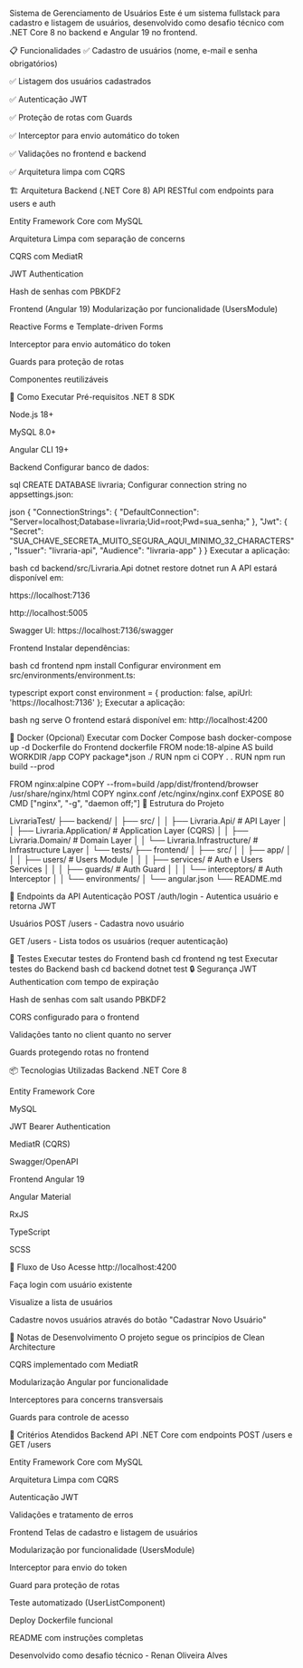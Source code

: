 Sistema de Gerenciamento de Usuários
Este é um sistema fullstack para cadastro e listagem de usuários, desenvolvido como desafio técnico com .NET Core 8 no backend e Angular 19 no frontend.

📋 Funcionalidades
✅ Cadastro de usuários (nome, e-mail e senha obrigatórios)

✅ Listagem dos usuários cadastrados

✅ Autenticação JWT

✅ Proteção de rotas com Guards

✅ Interceptor para envio automático do token

✅ Validações no frontend e backend

✅ Arquitetura limpa com CQRS

🏗️ Arquitetura
Backend (.NET Core 8)
API RESTful com endpoints para users e auth

Entity Framework Core com MySQL

Arquitetura Limpa com separação de concerns

CQRS com MediatR

JWT Authentication

Hash de senhas com PBKDF2

Frontend (Angular 19)
Modularização por funcionalidade (UsersModule)

Reactive Forms e Template-driven Forms

Interceptor para envio automático do token

Guards para proteção de rotas

Componentes reutilizáveis

🚀 Como Executar
Pré-requisitos
.NET 8 SDK

Node.js 18+

MySQL 8.0+

Angular CLI 19+

Backend
Configurar banco de dados:

sql
CREATE DATABASE livraria;
Configurar connection string no appsettings.json:

json
{
  "ConnectionStrings": {
    "DefaultConnection": "Server=localhost;Database=livraria;Uid=root;Pwd=sua_senha;"
  },
  "Jwt": {
    "Secret": "SUA_CHAVE_SECRETA_MUITO_SEGURA_AQUI_MINIMO_32_CHARACTERS",
    "Issuer": "livraria-api",
    "Audience": "livraria-app"
  }
}
Executar a aplicação:

bash
cd backend/src/Livraria.Api
dotnet restore
dotnet run
A API estará disponível em:

https://localhost:7136

http://localhost:5005

Swagger UI: https://localhost:7136/swagger

Frontend
Instalar dependências:

bash
cd frontend
npm install
Configurar environment em src/environments/environment.ts:

typescript
export const environment = {
  production: false,
  apiUrl: 'https://localhost:7136'
};
Executar a aplicação:

bash
ng serve
O frontend estará disponível em: http://localhost:4200

🐳 Docker (Opcional)
Executar com Docker Compose
bash
docker-compose up -d
Dockerfile do Frontend
dockerfile
FROM node:18-alpine AS build
WORKDIR /app
COPY package*.json ./
RUN npm ci
COPY . .
RUN npm run build --prod

FROM nginx:alpine
COPY --from=build /app/dist/frontend/browser /usr/share/nginx/html
COPY nginx.conf /etc/nginx/nginx.conf
EXPOSE 80
CMD ["nginx", "-g", "daemon off;"]
📁 Estrutura do Projeto

LivrariaTest/
├── backend/
│   ├── src/
│   │   ├── Livraria.Api/          # API Layer
│   │   ├── Livraria.Application/  # Application Layer (CQRS)
│   │   ├── Livraria.Domain/       # Domain Layer
│   │   └── Livraria.Infrastructure/ # Infrastructure Layer
│   └── tests/
├── frontend/
│   ├── src/
│   │   ├── app/
│   │   │   ├── users/             # Users Module
│   │   │   ├── services/          # Auth e Users Services
│   │   │   ├── guards/            # Auth Guard
│   │   │   └── interceptors/      # Auth Interceptor
│   │   └── environments/
│   └── angular.json
└── README.md

🔧 Endpoints da API
Autenticação
POST /auth/login - Autentica usuário e retorna JWT

Usuários
POST /users - Cadastra novo usuário

GET /users - Lista todos os usuários (requer autenticação)

🧪 Testes
Executar testes do Frontend
bash
cd frontend
ng test
Executar testes do Backend
bash
cd backend
dotnet test
🔒 Segurança
JWT Authentication com tempo de expiração

Hash de senhas com salt usando PBKDF2

CORS configurado para o frontend

Validações tanto no client quanto no server

Guards protegendo rotas no frontend

📦 Tecnologias Utilizadas
Backend
.NET Core 8

Entity Framework Core

MySQL

JWT Bearer Authentication

MediatR (CQRS)

Swagger/OpenAPI

Frontend
Angular 19

Angular Material

RxJS

TypeScript

SCSS

👤 Fluxo de Uso
Acesse http://localhost:4200

Faça login com usuário existente

Visualize a lista de usuários

Cadastre novos usuários através do botão "Cadastrar Novo Usuário"

📝 Notas de Desenvolvimento
O projeto segue os princípios de Clean Architecture

CQRS implementado com MediatR

Modularização Angular por funcionalidade

Interceptores para concerns transversais

Guards para controle de acesso

🎯 Critérios Atendidos
Backend
API .NET Core com endpoints POST /users e GET /users

Entity Framework Core com MySQL

Arquitetura Limpa com CQRS

Autenticação JWT

Validações e tratamento de erros

Frontend
Telas de cadastro e listagem de usuários

Modularização por funcionalidade (UsersModule)

Interceptor para envio do token

Guard para proteção de rotas

Teste automatizado (UserListComponent)

Deploy
Dockerfile funcional

README com instruções completas

Desenvolvido como desafio técnico - Renan Oliveira Alves
